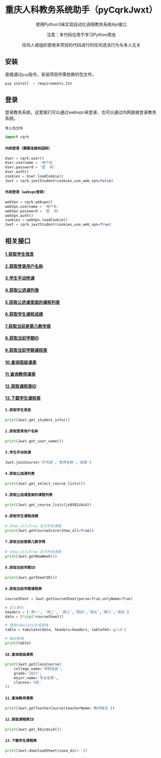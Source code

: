 
<div align="center">
    <h1>重庆人科教务系统助手（pyCqrkJwxt）</h1>
    <p>使用Python3来实现自动化调用教务系统Api接口</p>
    <p>注意：本代码仅用于学习Python爬虫</p>
    <p>任何人或组织使用本项目的代码进行的任何违法行为与本人无关</p>
</div>


## 安装
直接通过`pip`指令，安装项目所需依赖的包文件。
```sh
pip install -r requirements.txt
```


## 登录
登录教务系统，这里我们可以通过webvpn来登录，也可以通过内网直接登录教务系统。

`导入包文件`
```python
import cqrk
```

#### `内网登录（需要连接校园网）`
```python
User = cqrk.user()
User.username = '用户名'
User.password = '密  码'
User.auth()
cookies = User.loadCookie()
Jwxt = cqrk.jwxtStudent(cookies,use_web_vpn=False)
```

#### `外网登录（webvpn登录）`
```python
webVpn = cqrk.webvpn()
webVpn.username = '用户名'
webVpn.password = '密  码'
webVpn.auth()
cookies = webVpn.loadCookie()
Jwxt = cqrk.jwxtStudent(cookies,use_web_vpn=True)
```

## 相关接口
#### [1.获取学生信息](#item1)
#### [2.获取登录用户名称](#item2)
#### [3.学生手动抢课](#item3)
#### [4.获取公选课列表](#item4)
#### [5.获取公选课里面的课程列表](#item5)
#### [6.获取学生课程成绩](#item6)
#### [7.获取当前是第几教学周](#item7)
#### [8.获取当前学期ID](#item8)
#### [9.获取当前学期课程表](#item9)
#### [10.查询班级课表](#item10)
#### [11.查询教师课表](#item11)
#### [12.获取课程表ID](#item12)
#### [13.下载学生课程表](#item13)


<span id="item1"></span>
#### `1.获取学生信息`
```python
print(Jwxt.get_student_info())
```


<span id="item2"></span>
#### `2.获取登录用户名称`
```python
print(Jwxt.get_user_name())
```

<span id="item3"></span>
#### `3.学生手动抢课`
```python
Jwxt.joinCourse('乒乓球','老师名称','体育')
```


<span id="item4"></span>
#### `4.获取公选课列表`
```python
print(Jwxt.get_select_course_lists())
```

<span id="item5"></span>
#### `5.获取公选课里面的课程列表`
```python
print(Jwxt.get_course_lists(jx0502zbid))
```

<span id="item6"></span>
#### `6.获取学生课程成绩`
```python
# show_all=True 显示所有课程
print(Jwxt.getCourseScore(show_all=True))
```

<span id="item7"></span>
#### `7.获取当前是第几教学周`
```python
# show_all=True 显示所有课程
print(Jwxt.getNowWeek())
```

<span id="item8"></span>
#### `8.获取当前学期ID`
```python
print(Jwxt.getSheetID())
```

<span id="item9"></span>
#### `9.获取当前学期课程表`
```python
courseSheet = Jwxt.getCourseSheet(parse=True,onlyName=True)

# 定义表头
headers = ['周一', '周二', '周三','周四','周五','周六','周日']
data = [*zip(*courseSheet)]

# 使用tabulate生成表格
table = tabulate(data, headers=headers, tablefmt='grid')

# 输出表格
print(table)
```

<span id="item10"></span>
#### `10.查询班级课表`
```python
print(Jwxt.getClassCourse(
    college_name='学院名称',
    grade='2023',
    major_name='专业名称',
    classes='1班'
))
```

<span id="item11"></span>
#### `11.查询教师课表`
```python
print(Jwxt.getTeacherCourse(teacherName='教师姓名'))
```


<span id="item12"></span>
#### `12.获取课程表ID`
```python
print(Jwxt.get_kbjcmsid())
```

<span id="item13"></span>
#### `13.下载学生课程表`
```python
print(Jwxt.downloadSheet(save_dir=''))
```
